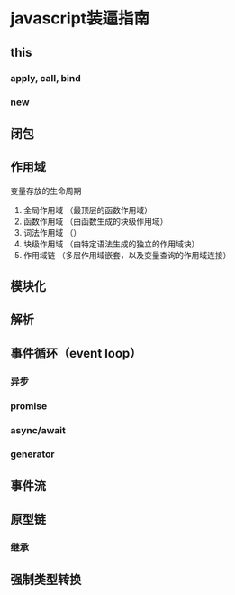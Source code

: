 # javascript装逼指南

## this

### apply, call, bind

### new

## 闭包

## 作用域

变量存放的生命周期

1. 全局作用域   （最顶层的函数作用域）
2. 函数作用域   （由函数生成的块级作用域）
3. 词法作用域   （）
4. 块级作用域   （由特定语法生成的独立的作用域块）
5. 作用域链     （多层作用域嵌套，以及变量查询的作用域连接）

## 模块化

## 解析

## 事件循环（event loop）

### 异步

### promise

### async/await

### generator

## 事件流

## 原型链

### 继承

## 强制类型转换
